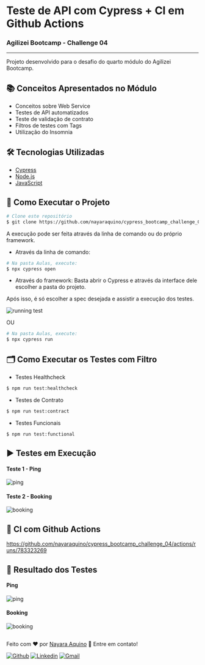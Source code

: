 
# Teste de API com Cypress + CI em Github Actions
### Agilizei Bootcamp - Challenge 04
---
Projeto desenvolvido para o desafio do quarto módulo do Agilizei Bootcamp.


## :books: Conceitos Apresentados no Módulo
- Conceitos sobre Web Service
- Testes de API automatizados
- Teste de validação de contrato
- Filtros de testes com Tags
- Utilização do Insomnia


## :hammer_and_wrench: Tecnologias Utilizadas
- [Cypress](https://www.cypress.io/)
- [Node.js](https://nodejs.org/en/)
- [JavaScript](https://developer.mozilla.org/pt-BR/docs/Web/JavaScript)


## :checkered_flag: Como Executar o Projeto

```bash
# Clone este repositório
$ git clone https://github.com/nayaraquino/cypress_bootcamp_challenge_04.git
```
A execução pode ser feita através da linha de comando ou do próprio framework.
- Através da linha de comando:
```bash
# Na pasta Aulas, execute:
$ npx cypress open
```
- Através do framework:
Basta abrir o Cypress e através da interface dele escolher a pasta do projeto.

Após isso, é só escolher a spec desejada e assistir a execução dos testes.


![running test](https://user-images.githubusercontent.com/71460952/114319822-7ec79a80-9ae9-11eb-951e-66e0c20e730a.gif)

OU

```bash
# Na pasta Aulas, execute:
$ npx cypress run
```

## :card_index_dividers: Como Executar os Testes com Filtro

- Testes Healthcheck
```bash
$ npm run test:healthcheck
```
- Testes de Contrato
```bash
$ npm run test:contract
```
- Testes Funcionais
```bash
$ npm run test:functional
```

## ▶️ Testes em Execução
 #### Teste 1 - Ping
 ![ping](https://user-images.githubusercontent.com/71460952/116003482-894b5f00-a5d4-11eb-9d3c-c1f63ab353d9.gif)

 #### Teste 2 - Booking
 ![booking](https://user-images.githubusercontent.com/71460952/116003487-8c464f80-a5d4-11eb-969c-42a5bbb2184a.gif)


## :link: CI com Github Actions
https://github.com/nayaraquino/cypress_bootcamp_challenge_04/actions/runs/783323269


## :bookmark_tabs: Resultado dos Testes
 #### Ping
 ![ping](https://user-images.githubusercontent.com/71460952/116003557-d5969f00-a5d4-11eb-83db-180e486b6f96.png)

 #### Booking
 ![booking](https://user-images.githubusercontent.com/71460952/116003560-d7f8f900-a5d4-11eb-9c29-c679a55e119b.png)


##
Feito com ❤️ por <a href="https://www.linkedin.com/in/nayaraquino/">Nayara Aquino</a> :wave: Entre em contato!

[![Github](https://img.shields.io/badge/-Github-595D60?style=flat-square&logo=Github&logoColor=white&link=https://github.com/nayaraquino/)](https://github.com/nayaraquino/)
[![Linkedin](https://img.shields.io/badge/-LinkedIn-595D60?style=flat-square&logo=Linkedin&logoColor=white&link=https://www.linkedin.com/in/nayaraquino//)](https://www.linkedin.com/in/nayaraquino/)
[![Gmail](https://img.shields.io/badge/-Gmail-595D60?style=flat-square&logo=Gmail&logoColor=white&link=mailto:nayaraquino7@gmail.com/)](mailto:nayaraquino7@gmail.com/)
